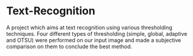 # Text-Recognition
A project which aims at text recognition using various thresholding techniques. Four different types of thresholding (simple, global, adaptive and OTSU) were performed on our input image and made a subjective comparison on them to conclude the best method.
